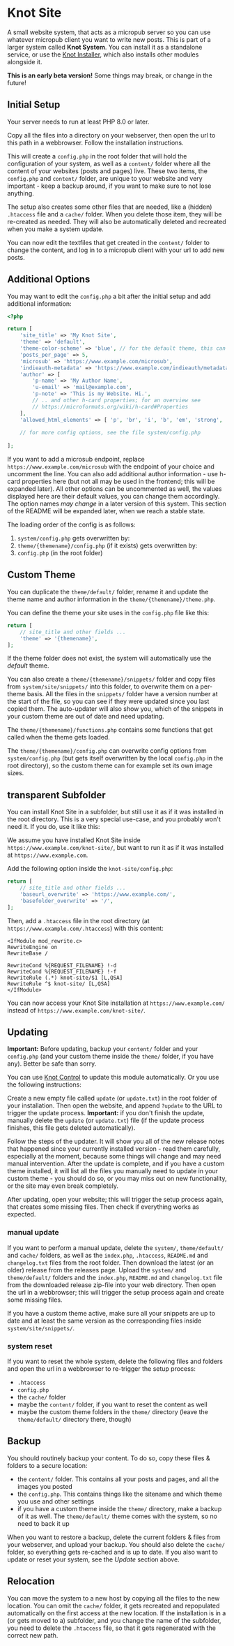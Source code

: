 # Knot Site

A small website system, that acts as a micropub server so you can use whatever micropub client you want to write new posts. This is part of a larger system called **Knot System**. You can install it as a standalone service, or use the [Knot Installer](https://github.com/maxhaesslein/knot-installer), which also installs other modules alongside it.

**This is an early beta version!** Some things may break, or change in the future!

## Initial Setup

Your server needs to run at least PHP 8.0 or later.

Copy all the files into a directory on your webserver, then open the url to this path in a webbrowser. Follow the installation instructions.

This will create a `config.php` in the root folder that will hold the configuration of your system, as well as a `content/` folder where all the content of your websites (posts and pages) live. These two items, the `config.php` and `content/` folder, are unique to your website and very important - keep a backup around, if you want to make sure to not lose anything.

The setup also creates some other files that are needed, like a (hidden) `.htaccess` file and a `cache/` folder. When you delete those item, they will be re-created as needed. They will also be automatically deleted and recreated when you make a system update.

You can now edit the textfiles that get created in the `content/` folder to change the content, and log in to a micropub client with your url to add new posts.

## Additional Options

You may want to edit the `config.php` a bit after the initial setup and add additional information:

```php
<?php

return [
	'site_title' => 'My Knot Site',
	'theme' => 'default',
	'theme-color-scheme' => 'blue', // for the default theme, this can be 'blue' (default), 'green', 'red' or 'lilac'
	'posts_per_page' => 5,
	'microsub' => 'https://www.example.com/microsub',
	'indieauth-metadata' => 'https://www.example.com/indieauth/metadata',
	'author' => [
		'p-name' => 'My Author Name',
		'u-email' => 'mail@example.com',
		'p-note' => 'This is my Website. Hi.',
		// .. and other h-card properties; for an overview see
		// https://microformats.org/wiki/h-card#Properties
	],
	'allowed_html_elements' => [ 'p', 'br', 'i', 'b', 'em', 'strong', 'a', 'ul', 'ol', 'li', 'span' ] // all other HTML-elements get removed from the content
	
	// for more config options, see the file system/config.php
	
];

```

If you want to add a microsub endpoint, replace `https://www.example.com/microsub` with the endpoint of your choice and uncomment the line. You can also add additional author information - use h-card properties here (but not all may be used in the frontend; this will be expanded later). All other options can be uncommented as well, the values displayed here are their default values, you can change them accordingly. The option names *may change* in a later version of this system. This section of the README will be expanded later, when we reach a stable state.

The loading order of the config is as follows:
1) `system/config.php`
   gets overwritten by:
2) `theme/{themename}/config.php` (if it exists)
   gets overwritten by:
3) `config.php` (in the root folder)

## Custom Theme

You can duplicate the `theme/default/` folder, rename it and update the theme name and author information in the `theme/{themename}/theme.php`.

You can define the theme your site uses in the `config.php` file like this:
```php
return [
	// site_title and other fields ...
	'theme' => '{themename}',
];
```

If the theme folder does not exist, the system will automatically use the *default* theme.

You can also create a `theme/{themename}/snippets/` folder and copy files from `system/site/snippets/` into this folder, to overwrite them on a per-theme basis. All the files in the `snippets/` folder have a version number at the start of the file, so you can see if they were updated since you last copied them. The auto-updater will also show you, which of the snippets in your custom theme are out of date and need updating.

The `theme/{themename}/functions.php` contains some functions that get called when the theme gets loaded.

The `theme/{themename}/config.php` can overwrite config options from `system/config.php` (but gets itself overwritten by the local `config.php` in the root directory), so the custom theme can for example set its own image sizes.

## transparent Subfolder

You can install Knot Site in a subfolder, but still use it as if it was installed in the root directory. This is a very special use-case, and you probably won't need it. If you do, use it like this:

We assume you have installed Knot Site inside `https://www.example.com/knot-site/`, but want to run it as if it was installed at `https://www.example.com`.

Add the following option inside the `knot-site/config.php`:
```php
return [
	// site_title and other fields ...
	'baseurl_overwrite' => 'https://www.example.com/',
	'basefolder_overwrite' => '/',
];
```

Then, add a `.htaccess` file in the root directory (at `https://www.example.com/.htaccess`) with this content:
```htaccess
<IfModule mod_rewrite.c>
RewriteEngine on
RewriteBase /

RewriteCond %{REQUEST_FILENAME} !-d
RewriteCond %{REQUEST_FILENAME} !-f
RewriteRule (.*) knot-site/$1 [L,QSA]
RewriteRule ^$ knot-site/ [L,QSA]
</IfModule>
```

You can now access your Knot Site installation at `https://www.example.com/` instead of `https://www.example.com/knot-site/`.


## Updating

**Important:** Before updating, backup your `content/` folder and your `config.php` (and your custom theme inside the `theme/` folder, if you have any). Better be safe than sorry.

You can use [Knot Control](https://github.com/maxhaesslein/knot-control) to update this module automatically. Or you use the following instructions:

Create a new empty file called `update` (or `update.txt`) in the root folder of your installation. Then open the website, and append `?update` to the URL to trigger the update process. **Important:** if you don't finish the update, manually delete the `update` (or `update.txt`) file (if the update process finishes, this file gets deleted automatically).

Follow the steps of the updater. It will show you all of the new release notes that happened since your currently installed version - read them carefully, especially at the moment, because some things will change and may need manual intervention. After the update is complete, and if you have a custom theme installed, it will list all the files you manually need to update in your custom theme - you should do so, or you may miss out on new functionality, or the site may even break completely.

After updating, open your website; this will trigger the setup process again, that creates some missing files. Then check if everything works as expected.

### manual update

If you want to perform a manual update, delete the `system/`, `theme/default/` and `cache/` folders, as well as the `index.php`, `.htaccess`, `README.md` and `changelog.txt` files from the root folder. Then download the latest (or an older) release from the releases page. Upload the `system/` and `theme/default/` folders and the `index.php`, `README.md` and `changelog.txt` file from the downloaded release zip-file into your web directory. Then open the url in a webbrowser; this will trigger the setup process again and create some missing files.

If you have a custom theme active, make sure all your snippets are up to date and at least the same version as the corresponding files inside `system/site/snippets/`.

### system reset

If you want to reset the whole system, delete the following files and folders and open the url in a webbrowser to re-trigger the setup process:
- `.htaccess`
- `config.php`
- the `cache/` folder
- maybe the `content/` folder, if you want to reset the content as well
- maybe the custom theme folders in the `theme/` directory (leave the `theme/default/` directory there, though)

## Backup

You should routinely backup your content. To do so, copy these files & folders to a secure location:

- the `content/` folder. This contains all your posts and pages, and all the images you posted
- the `config.php`. This contains things like the sitename and which theme you use and other settings
- if you have a custom theme inside the `theme/` directory, make a backup of it as well. The `theme/default/` theme comes with the system, so no need to back it up

When you want to restore a backup, delete the current folders & files from your webserver, and upload your backup. You should also delete the `cache/` folder, so everything gets re-cached and is up to date. If you also want to update or reset your system, see the *Update* section above.

## Relocation

You can move the system to a new host by copying all the files to the new location. You can omit the `cache/` folder, it gets recreated and repopulated automatically on the first access at the new location.
If the installation is in a (or gets moved to a) subfolder, and you change the name of the subfolder, you need to delete the `.htaccess` file, so that it gets regenerated with the correct new path.
